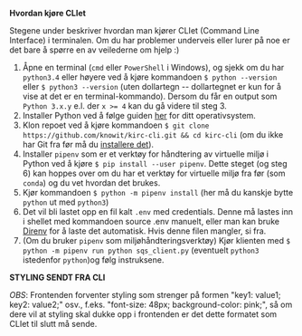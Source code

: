 **Hvordan kjøre CLIet**

Stegene under beskriver hvordan man kjører CLIet (Command Line Interface) i terminalen. Om du har problemer underveis eller lurer på noe er det bare å spørre en av veilederne om hjelp :) 

1. Åpne en terminal (`cmd` eller `PowerShell` i Windows), og sjekk om du har `python3.4` eller høyere ved å kjøre kommandoen `$ python --version` eller `$ python3 --version` (uten dollartegn -- dollartegnet er kun for å vise at det er en terminal-kommando). Dersom du får en output som `Python 3.x.y` e.l. der `x >= 4` kan du gå videre til steg 3. 
2. Installer Python ved å følge guiden [her](https://docs.python-guide.org/starting/installation/) for ditt operativsystem. 
3. Klon repoet ved å kjøre kommandoen `$ git clone https://github.com/knowit/kirc-cli.git && cd kirc-cli` (om du ikke har Git fra før må du [installere det](https://git-scm.com/book/en/v2/Getting-Started-Installing-Git)).
4. Installer `pipenv` som er et verktøy for håndtering av virtuelle miljø i Python ved å kjøre `$ pip install --user pipenv`. Dette steget (og steg 6) kan hoppes over om du har et verktøy for virtuelle miljø fra før (som `conda`) og du vet hvordan det brukes. 
5. Kjør kommandoen `$ python -m pipenv install` (her må du kanskje bytte `python` ut med `python3`)
6. Det vil bli lastet opp en fil kalt `.env`  med credentials. Denne må lastes inn i shellet med kommandoen source .env  manuelt, eller man kan bruke [Direnv](https://direnv.net) for å laste det automatisk. Hvis denne filen mangler, si fra.
7. (Om du bruker `pipenv` som miljøhåndteringsverktøy) Kjør klienten med `$ python -m pipenv run python sqs_client.py` (eventuelt `python3` istedenfor `python`)og følg instruksene. 

**STYLING SENDT FRA CLI**

*OBS*: Frontenden forventer styling som strenger på formen "key1: value1; key2: value2;" osv., f.eks. "font-size: 48px; background-color: pink;", så om dere vil at styling skal dukke opp i frontenden er det dette formatet som CLIet til slutt må sende. 